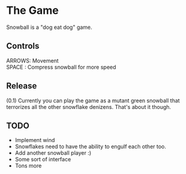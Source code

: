 The Game
========
Snowball is a "dog eat dog" game.

Controls
--------
ARROWS: Movement  
SPACE : Compress snowball for more speed

Release
-------
(0.1) Currently you can play the game as a mutant green snowball that
terrorizes all the other snowflake denizens. That's about it though.

TODO
----
* Implement wind
* Snowflakes need to have the ability to engulf each other too.
* Add another snowball player :)
* Some sort of interface
* Tons more
